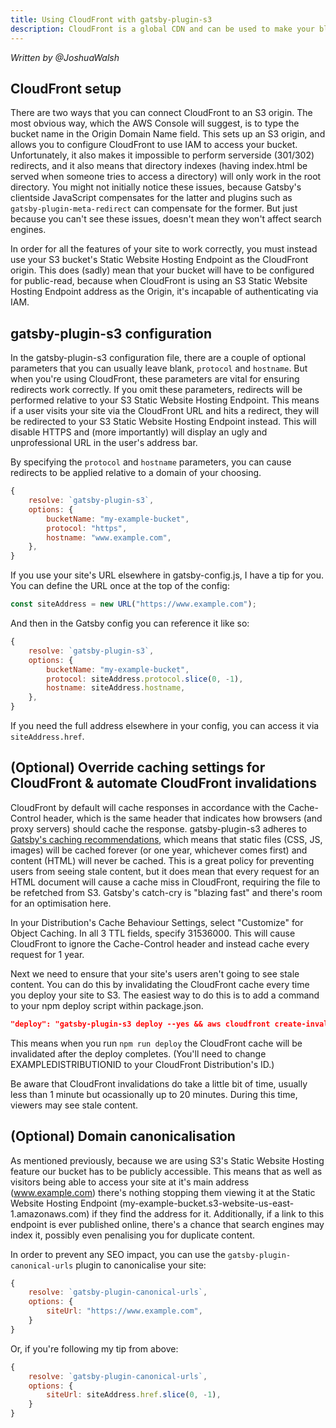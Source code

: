 ```yaml
---
title: Using CloudFront with gatsby-plugin-s3
description: CloudFront is a global CDN and can be used to make your blazing fast Gatsby site load even faster, particularly for first-time visitors. Additionally, CloudFront provides the easiest way to give your S3 bucket a custom domain name and HTTPS support.
---
```


*Written by @JoshuaWalsh*

## CloudFront setup

There are two ways that you can connect CloudFront to an S3 origin. The most obvious way, which the AWS Console will suggest, is to type the bucket name in the Origin Domain Name field. This sets up an S3 origin, and allows you to configure CloudFront to use IAM to access your bucket. Unfortunately, it also makes it impossible to perform serverside (301/302) redirects, and it also means that directory indexes (having index.html be served when someone tries to access a directory) will only work in the root directory. You might not initially notice these issues, because Gatsby's clientside JavaScript compensates for the latter and plugins such as `gatsby-plugin-meta-redirect` can compensate for the former. But just because you can't see these issues, doesn't mean they won't affect search engines.

In order for all the features of your site to work correctly, you must instead use your S3 bucket's Static Website Hosting Endpoint as the CloudFront origin. This does (sadly) mean that your bucket will have to be configured for public-read, because when CloudFront is using an S3 Static Website Hosting Endpoint address as the Origin, it's incapable of authenticating via IAM.

## gatsby-plugin-s3 configuration

In the gatsby-plugin-s3 configuration file, there are a couple of optional parameters that you can usually leave blank, `protocol` and `hostname`. But when you're using CloudFront, these parameters are vital for ensuring redirects work correctly. If you omit these parameters, redirects will be performed relative to your S3 Static Website Hosting Endpoint. This means if a user visits your site via the CloudFront URL and hits a redirect, they will be redirected to your S3 Static Website Hosting Endpoint instead. This will disable HTTPS and (more importantly) will display an ugly and unprofessional URL in the user's address bar.

By specifying the `protocol` and `hostname` parameters, you can cause redirects to be applied relative to a domain of your choosing.

```javascript
{
    resolve: `gatsby-plugin-s3`,
    options: {
        bucketName: "my-example-bucket",
        protocol: "https",
        hostname: "www.example.com",
    },
}
```

If you use your site's URL elsewhere in gatsby-config.js, I have a tip for you. You can define the URL once at the top of the config:

```javascript
const siteAddress = new URL("https://www.example.com");
```

And then in the Gatsby config you can reference it like so:

```javascript
{
    resolve: `gatsby-plugin-s3`,
    options: {
        bucketName: "my-example-bucket",
        protocol: siteAddress.protocol.slice(0, -1),
        hostname: siteAddress.hostname,
    },
}
```

If you need the full address elsewhere in your config, you can access it via `siteAddress.href`.

## (Optional) Override caching settings for CloudFront & automate CloudFront invalidations

CloudFront by default will cache responses in accordance with the Cache-Control header, which is the same header that indicates how browsers (and proxy servers) should cache the response. gatsby-plugin-s3 adheres to [Gatsby's caching recommendations](https://www.gatsbyjs.org/docs/caching/#caching), which means that static files (CSS, JS, images) will be cached forever (or one year, whichever comes first) and content (HTML) will never be cached. This is a great policy for preventing users from seeing stale content, but it does mean that every request for an HTML document will cause a cache miss in CloudFront, requiring the file to be refetched from S3. Gatsby's catch-cry is "blazing fast" and there's room for an optimisation here.

In your Distribution's Cache Behaviour Settings, select "Customize" for Object Caching. In all 3 TTL fields, specify 31536000. This will cause CloudFront to ignore the Cache-Control header and instead cache every request for 1 year.

Next we need to ensure that your site's users aren't going to see stale content. You can do this by invalidating the CloudFront cache every time you deploy your site to S3. The easiest way to do this is to add a command to your npm deploy script within package.json.

```json
"deploy": "gatsby-plugin-s3 deploy --yes && aws cloudfront create-invalidation --distribution-id EXAMPLEDISTRIBUTIONID --paths \"/*\""
```

This means when you run `npm run deploy` the CloudFront cache will be invalidated after the deploy completes. (You'll need to change EXAMPLEDISTRIBUTIONID to your CloudFront Distribution's ID.)

Be aware that CloudFront invalidations do take a little bit of time, usually less than 1 minute but ocassionally up to 20 minutes. During this time, viewers may see stale content.

## (Optional) Domain canonicalisation

As mentioned previously, because we are using S3's Static Website Hosting feature our bucket has to be publicly accessible. This means that as well as visitors being able to access your site at it's main address (www.example.com) there's nothing stopping them viewing it at the Static Website Hosting Endpoint (my-example-bucket.s3-website-us-east-1.amazonaws.com) if they find the address for it. Additionally, if a link to this endpoint is ever published online, there's a chance that search engines may index it, possibly even penalising you for duplicate content.

In order to prevent any SEO impact, you can use the `gatsby-plugin-canonical-urls` plugin to canonicalise your site:

```javascript
{
    resolve: `gatsby-plugin-canonical-urls`,
    options: {
        siteUrl: "https://www.example.com",
    }
}
```

Or, if you're following my tip from above:

```javascript
{
    resolve: `gatsby-plugin-canonical-urls`,
    options: {
        siteUrl: siteAddress.href.slice(0, -1),
    }
}
```